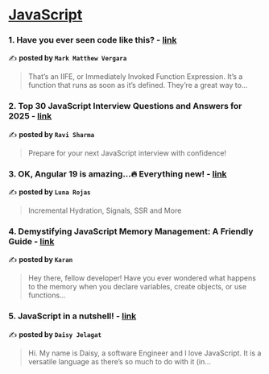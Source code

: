 
<h1><a href=https://medium.com/tag/javascript-development/recommended target="_blank" rel="noopener noreferrer">JavaScript</a></h1>
<h3>1. Have you ever seen code like this? - <a href="https://medium.com/@mmvergara/have-you-ever-seen-code-like-this-bb2f5ca86da9" target="_blank" rel="noopener noreferrer">link</a></h3>

✍️ **posted by `Mark Matthew Vergara`**

<blockquote>That’s an IIFE, or Immediately Invoked Function Expression. It’s a function that runs as soon as it’s defined. They’re a great way to…</blockquote>

<h3>2. Top 30 JavaScript Interview Questions and Answers for 2025 - <a href="https://medium.com/@javascriptcentric/top-30-javascript-interview-questions-and-answers-for-2024-7f1e2d1d0638" target="_blank" rel="noopener noreferrer">link</a></h3>

✍️ **posted by `Ravi Sharma`**

<blockquote>Prepare for your next JavaScript interview with confidence!</blockquote>

<h3>3. OK, Angular 19 is amazing…🔥 Everything new! - <a href="https://medium.com/@Luna-Rojas/ok-angular-19-is-amazing-everything-new-1c2d4ae58bdf" target="_blank" rel="noopener noreferrer">link</a></h3>

✍️ **posted by `Luna Rojas`**

<blockquote>Incremental Hydration, Signals, SSR and More</blockquote>

<h3>4. Demystifying JavaScript Memory Management: A Friendly Guide - <a href="https://medium.com/@karanssoni2002/demystifying-javascript-memory-management-a-friendly-guide-22787c6f4f2f" target="_blank" rel="noopener noreferrer">link</a></h3>

✍️ **posted by `Karan`**

<blockquote>Hey there, fellow developer! Have you ever wondered what happens to the memory when you declare variables, create objects, or use functions…</blockquote>

<h3>5. JavaScript in a nutshell! - <a href="https://medium.com/@daisyjelagat/javascript-in-a-nutshell-669dab5b6e78" target="_blank" rel="noopener noreferrer">link</a></h3>

✍️ **posted by `Daisy Jelagat`**

<blockquote>Hi. My name is Daisy, a software Engineer and I love JavaScript. It is a versatile language as there’s so much to do with it (in…</blockquote>

